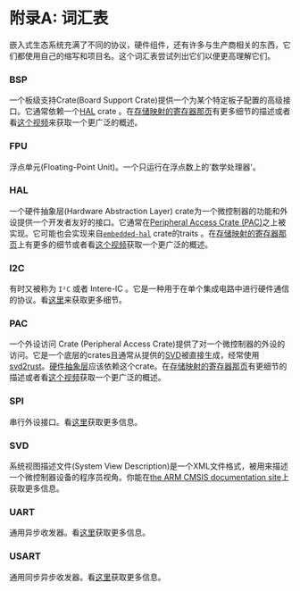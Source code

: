 # 附录A: 词汇表

嵌入式生态系统充满了不同的协议，硬件组件，还有许多与生产商相关的东西，它们都使用自己的缩写和项目名。这个词汇表尝试列出它们以便更高理解它们。

### BSP

一个板级支持Crate(Board Support Crate)提供一个为某个特定板子配置的高级接口。它通常依赖一个[HAL](#hal) crate 。在[存储映射的寄存器那页](../start/registers.md)有更多细节的描述或者看[这个视频](https://youtu.be/vLYit_HHPaY)来获取一个更广泛的概述。

### FPU

浮点单元(Floating-Point Unit)。一个只运行在浮点数上的'数学处理器'。

### HAL

一个硬件抽象层(Hardware Abstraction Layer) crate为一个微控制器的功能和外设提供一个开发者友好的接口。它通常在[Peripheral Access Crate (PAC)](#pac)之上被实现。它可能也会实现来自[`embedded-hal`](https://crates.io/crates/embedded-hal) crate的traits 。在[存储映射的寄存器那页](../start/registers.md)上有更多的细节或者看[这个视频](https://youtu.be/vLYit_HHPaY)获取一个更广泛的概述。

### I2C

有时又被称为 `I²C` 或者 Intere-IC 。它是一种用于在单个集成电路中进行硬件通信的协议。看[这里][i2c]来获取更多细节。

[i2c]: https://en.wikipedia.org/wiki/I2c

### PAC

一个外设访问 Crate (Peripheral Access Crate)提供了对一个微控制器的外设的访问。它是一个底层的crates且通常从提供的[SVD](#svd)被直接生成，经常使用[svd2rust](https://github.com/rust-embedded/svd2rust/)。[硬件抽象层](#hal)应该依赖这个crate。在[存储映射的寄存器那页](../start/registers.md)有更细节的描述或者看[这个视频](https://youtu.be/vLYit_HHPaY)获取一个更广泛的概述。

### SPI

串行外设接口。看[这里][spi]获取更多信息。

[spi]: https://en.wikipedia.org/wiki/Serial_peripheral_interface

### SVD

系统视图描述文件(System View Description)是一个XML文件格式，被用来描述一个微控制器设备的程序员视角。你能在[the ARM CMSIS documentation site](https://www.keil.com/pack/doc/CMSIS/SVD/html/index.html)上获取更多信息。

### UART

通用异步收发器。看[这里][uart]获取更多信息。

[uart]: https://en.wikipedia.org/wiki/Universal_asynchronous_receiver-transmitter

### USART

通用同步异步收发器。看[这里][usart]获取更多信息。

[usart]: https://en.wikipedia.org/wiki/Universal_synchronous_and_asynchronous_receiver-transmitter
